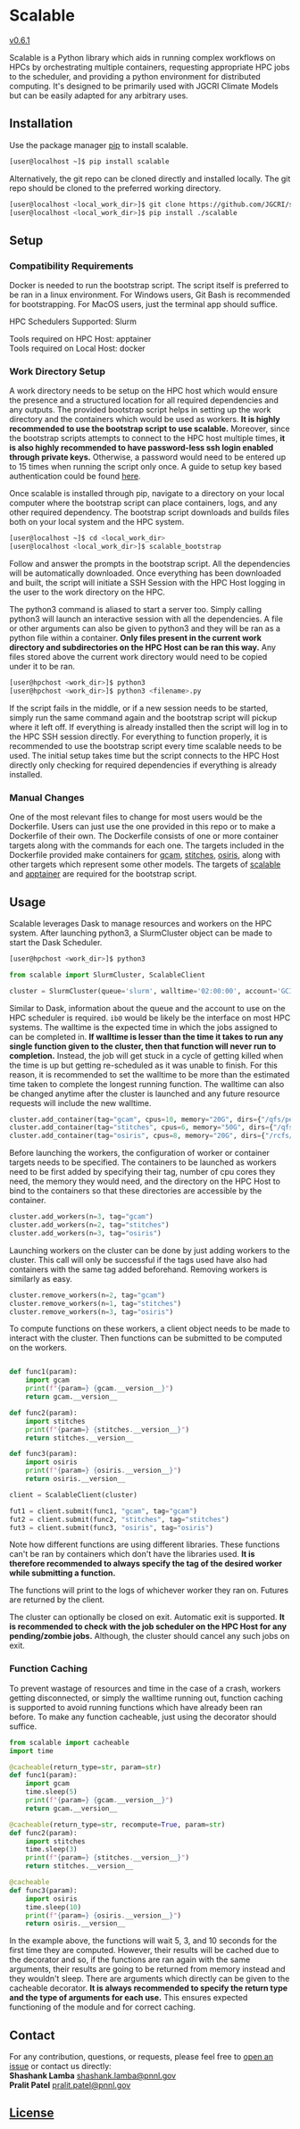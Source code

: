 # Scalable 
[v0.6.1](https://github.com/JGCRI/scalable/tree/0.6.1)

Scalable is a Python library which aids in running complex workflows on HPCs by orchestrating multiple containers, requesting appropriate HPC jobs to the scheduler, and providing a python environment for distributed computing. It's designed to be primarily used with JGCRI Climate Models but can be easily adapted for any arbitrary uses.

## Installation

Use the package manager [pip](https://pip.pypa.io/en/stable/) to install scalable.

```bash
[user@localhost ~]$ pip install scalable
```

Alternatively, the git repo can be cloned directly and installed locally. The git repo should be cloned to the preferred working directory. 

```bash
[user@localhost <local_work_dir>]$ git clone https://github.com/JGCRI/scalable.git
[user@localhost <local_work_dir>]$ pip install ./scalable
```

## Setup

### Compatibility Requirements

Docker is needed to run the bootstrap script. The script itself is preferred to be ran in a linux environment. 
For Windows users, Git Bash is recommended for bootstrapping. For MacOS users, just the terminal app should suffice.

HPC Schedulers Supported: Slurm

Tools required on HPC Host: apptainer\
Tools required on Local Host: docker

### Work Directory Setup

A work directory needs to be setup on the HPC host which would ensure the presence and a structured location for all required dependencies and any outputs. The provided bootstrap script helps in setting up the work directory and the containers which would be used as workers. **It is highly recommended to use the bootstrap script to use scalable.** Moreover, since the bootstrap scripts attempts to connect to the HPC host multiple times, **it is also highly recommended to have password-less ssh login enabled through private keys.** Otherwise, a password would need to be entered up to 15 times when running the script only once. A guide to setup key based authentication could be found [here](https://www.digitalocean.com/community/tutorials/how-to-configure-ssh-key-based-authentication-on-a-linux-server).

Once scalable is installed through pip, navigate to a directory on your local computer where the bootstrap script can place containers, logs, and any other required dependency. The bootstrap script downloads and builds files both on your local system and the HPC system. 

```bash
[user@localhost ~]$ cd <local_work_dir>
[user@localhost <local_work_dir>]$ scalable_bootstrap
```

Follow and answer the prompts in the bootstrap script. All the dependencies will be automatically downloaded. Once everything has been downloaded and built, the script will initiate a SSH Session with the HPC Host logging in the user to the work directory on the HPC. 

The python3 command is aliased to start a server too. Simply calling python3 will launch an interactive session with all the dependencies. A file or other arguments can also be given to python3 and they will be ran as a python file within a container. **Only files present in the current work directory and subdirectories on the HPC Host can be ran this way.** Any files stored above the current work directory would need to be copied under it to be ran. 

```bash
[user@hpchost <work_dir>]$ python3
[user@hpchost <work_dir>]$ python3 <filename>.py
```

If the script fails in the middle, or if a new session needs to be started, simply run the same command again and the bootstrap script will pickup where it left off. If everything is already installed then the script will log in to the HPC SSH session directly. For everything to function properly, it is recommended to use the bootstrap script every time scalable needs to be used. The initial setup takes time but the script connects to the HPC Host directly only checking for required dependencies if everything is already installed. 

### Manual Changes

One of the most relevant files to change for most users would be the Dockerfile. Users can just use the one provided in this repo or to make a Dockerfile of their own. The Dockerfile consists of one or more container targets along with the commands for each one. The targets included in the Dockerfile provided make containers for [gcam](https://github.com/JGCRI/gcam-core), [stitches](https://github.com/JGCRI/stitches), [osiris](https://github.com/JGCRI/osiris), along with other targets which represent some other models. The targets of [scalable](https://github.com/JGCRI/scalable) and [apptainer](https://github.com/apptainer/apptainer) are required for the bootstrap script. 

## Usage

Scalable leverages Dask to manage resources and workers on the HPC system. After launching python3, a SlurmCluster object can be made to start the Dask Scheduler. 

```bash
[user@hpchost <work_dir>]$ python3
```
```python
from scalable import SlurmCluster, ScalableClient

cluster = SlurmCluster(queue='slurm', walltime='02:00:00', account='GCIMS', interface='ib0', silence_logs=False)
```

Similar to Dask, information about the queue and the account to use on the HPC scheduler is required. `ib0` would be likely be the interface on most HPC systems. The walltime is the expected time in which the jobs assigned to can be completed in. **If walltime is lesser than the time it takes to run any single function given to the cluster, then that function will never run to completion.** Instead, the job will get stuck in a cycle of getting killed when the time is up but getting re-scheduled as it was unable to finish. For this reason, it is recommended to set the walltime to be more than the estimated time taken to complete the longest running function. The walltime can also be changed anytime after the cluster is launched and any future resource requests will include the new walltime. 

```python
cluster.add_container(tag="gcam", cpus=10, memory="20G", dirs={"/qfs/people/user/work/gcam-core":"/gcam-core", "/rcfs":"/rcfs"})
cluster.add_container(tag="stitches", cpus=6, memory="50G", dirs={"/qfs/people/user":"/user", "/rcfs":"/rcfs"})
cluster.add_container(tag="osiris", cpus=8, memory="20G", dirs={"/rcfs/projects/gcims/data":"/data", "/qfs/people/user/test":"/scratch"})
```

Before launching the workers, the configuration of worker or container targets needs to be specified. The containers to be launched as workers need to be first added by specifying their tag, number of cpu cores they need, the memory they would need, and the directory on the HPC Host to bind to the containers so that these directories are accessible by the container.

```python
cluster.add_workers(n=3, tag="gcam")
cluster.add_workers(n=2, tag="stitches")
cluster.add_workers(n=3, tag="osiris")
```

Launching workers on the cluster can be done by just adding workers to the cluster. This call will only be successful if the tags used have also had containers with the same tag added beforehand. Removing workers is similarly as easy.

```python
cluster.remove_workers(n=2, tag="gcam")
cluster.remove_workers(n=1, tag="stitches")
cluster.remove_workers(n=3, tag="osiris")
```

To compute functions on these workers, a client object needs to be made to interact with the cluster. Then functions can be submitted to be computed on the workers.

```python

def func1(param):
    import gcam
    print(f"{param=} {gcam.__version__}")
    return gcam.__version__

def func2(param):
    import stitches
    print(f"{param=} {stitches.__version__}")
    return stitches.__version__

def func3(param):
    import osiris
    print(f"{param=} {osiris.__version__}")
    return osiris.__version__

client = ScalableClient(cluster)

fut1 = client.submit(func1, "gcam", tag="gcam")
fut2 = client.submit(func2, "stitches", tag="stitches")
fut3 = client.submit(func3, "osiris", tag="osiris")
```

Note how different functions are using different libraries. These functions can't be ran by containers which don't have the libraries used. **It is therefore recommended to always specify the tag of the desired worker while submitting a function.**

The functions will print to the logs of whichever worker they ran on. Futures are returned by the client. 

The cluster can optionally be closed on exit. Automatic exit is supported. **It is recommended to check with the job scheduler on the HPC Host for any pending/zombie jobs.** Although, the cluster should cancel any such jobs on exit. 

### Function Caching

To prevent wastage of resources and time in the case of a crash, workers getting disconnected, or simply the walltime running out, function caching is supported to avoid running functions which have already been ran before. To make any function cacheable, just using the decorator should suffice. 

```python
from scalable import cacheable
import time

@cacheable(return_type=str, param=str)
def func1(param):
    import gcam
    time.sleep(5)
    print(f"{param=} {gcam.__version__}")
    return gcam.__version__

@cacheable(return_type=str, recompute=True, param=str)
def func2(param):
    import stitches
    time.sleep(3)
    print(f"{param=} {stitches.__version__}")
    return stitches.__version__

@cacheable
def func3(param):
    import osiris
    time.sleep(10)
    print(f"{param=} {osiris.__version__}")
    return osiris.__version__

```

In the example above, the functions will wait 5, 3, and 10 seconds for the first time they are computed. However, their results will be cached due to the decorator and so, if the functions are ran again with the same arguments, their results are going to be returned from memory instead and they wouldn't sleep. There are arguments which directly can be given to the cacheable decorator. **It is always recommended to specify the return type and the type of arguments for each use.** This ensures expected functioning of the module and for correct caching.

## Contact

For any contribution, questions, or requests, please feel free to [open an issue](https://github.com/JGCRI/scalable/issues) or contact us directly:\
**Shashank Lamba** [shashank.lamba@pnnl.gov](mailto:shashank.lamba@pnnl.gov)\
**Pralit Patel** [pralit.patel@pnnl.gov](mailto:pralit.patel@pnnl.gov)

## [License](https://github.com/JGCRI/scalable/blob/master/LICENSE.md)
